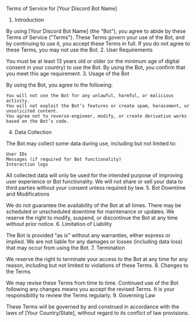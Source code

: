 Terms of Service for [Your Discord Bot Name]
1. Introduction

By using [Your Discord Bot Name] (the "Bot"), you agree to abide by these Terms of Service ("Terms"). These Terms govern your use of the Bot, and by continuing to use it, you accept these Terms in full. If you do not agree to these Terms, you may not use the Bot.
2. User Requirements

You must be at least 13 years old or older (or the minimum age of digital consent in your country) to use the Bot. By using the Bot, you confirm that you meet this age requirement.
3. Usage of the Bot

By using the Bot, you agree to the following:

    You will not use the Bot for any unlawful, harmful, or malicious activity.
    You will not exploit the Bot’s features or create spam, harassment, or unsolicited content.
    You agree not to reverse-engineer, modify, or create derivative works based on the Bot’s code.

4. Data Collection

The Bot may collect some data during use, including but not limited to:

    User IDs
    Messages (if required for Bot functionality)
    Interaction logs

All collected data will only be used for the intended purpose of improving user experience or Bot functionality. We will not share or sell your data to third parties without your consent unless required by law.
5. Bot Downtime and Modifications

We do not guarantee the availability of the Bot at all times. There may be scheduled or unscheduled downtime for maintenance or updates. We reserve the right to modify, suspend, or discontinue the Bot at any time without prior notice.
6. Limitation of Liability

The Bot is provided "as is" without any warranties, either express or implied. We are not liable for any damages or losses (including data loss) that may occur from using the Bot.
7. Termination

We reserve the right to terminate your access to the Bot at any time for any reason, including but not limited to violations of these Terms.
8. Changes to the Terms

We may revise these Terms from time to time. Continued use of the Bot following any changes means you accept the revised Terms. It is your responsibility to review the Terms regularly.
9. Governing Law

These Terms will be governed by and construed in accordance with the laws of [Your Country/State], without regard to its conflict of law provisions.
